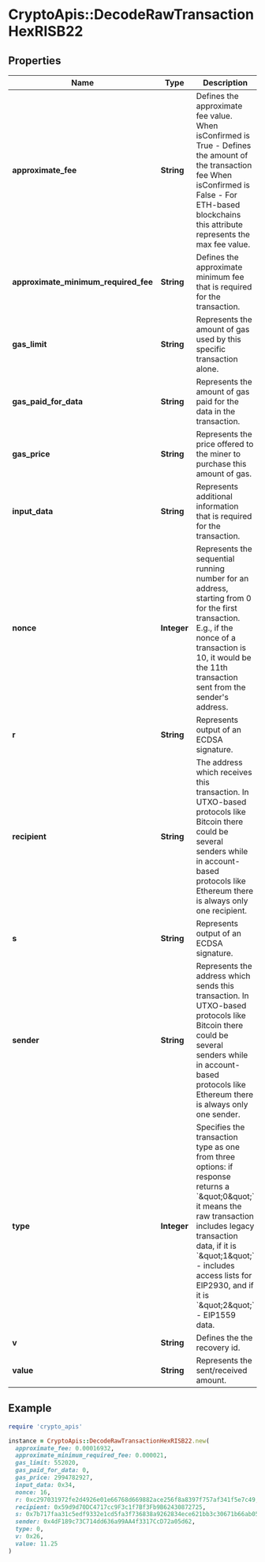 # CryptoApis::DecodeRawTransactionHexRISB22

## Properties

| Name | Type | Description | Notes |
| ---- | ---- | ----------- | ----- |
| **approximate_fee** | **String** | Defines the approximate fee value. When isConfirmed is True - Defines the amount of the transaction fee When isConfirmed is False - For ETH-based blockchains this attribute represents the max fee value. | [optional] |
| **approximate_minimum_required_fee** | **String** | Defines the approximate minimum fee that is required for the transaction. | [optional] |
| **gas_limit** | **String** | Represents the amount of gas used by this specific transaction alone. |  |
| **gas_paid_for_data** | **String** | Represents the amount of gas paid for the data in the transaction. | [optional] |
| **gas_price** | **String** | Represents the price offered to the miner to purchase this amount of gas. | [optional] |
| **input_data** | **String** | Represents additional information that is required for the transaction. | [optional] |
| **nonce** | **Integer** | Represents the sequential running number for an address, starting from 0 for the first transaction. E.g., if the nonce of a transaction is 10, it would be the 11th transaction sent from the sender&#39;s address. |  |
| **r** | **String** | Represents output of an ECDSA signature. | [optional] |
| **recipient** | **String** | The address which receives this transaction. In UTXO-based protocols like Bitcoin there could be several senders while in account-based protocols like Ethereum there is always only one recipient. |  |
| **s** | **String** | Represents output of an ECDSA signature. | [optional] |
| **sender** | **String** | Represents the address which sends this transaction. In UTXO-based protocols like Bitcoin there could be several senders while in account-based protocols like Ethereum there is always only one sender. |  |
| **type** | **Integer** | Specifies the transaction type as one from three options: if response returns a &#x60;\&quot;0\&quot;&#x60; it means the raw transaction includes legacy transaction data, if it is &#x60;\&quot;1\&quot;&#x60; - includes access lists for EIP2930, and if it is &#x60;\&quot;2\&quot;&#x60; - EIP1559 data. |  |
| **v** | **String** | Defines the the recovery id. | [optional] |
| **value** | **String** | Represents the sent/received amount. | [optional] |

## Example

```ruby
require 'crypto_apis'

instance = CryptoApis::DecodeRawTransactionHexRISB22.new(
  approximate_fee: 0.00016932,
  approximate_minimum_required_fee: 0.000021,
  gas_limit: 552020,
  gas_paid_for_data: 0,
  gas_price: 2994782927,
  input_data: 0x34,
  nonce: 16,
  r: 0xc297031972fe2d4926e01e66768d669882ace256f8a8397f757af341f5e7c49,
  recipient: 0x59d9d70DC4717cc9F3c1f7Bf3Fb9B62430872725,
  s: 0x7b717faa31c5edf9332e1cd5fa3f736838a9262834ece621bb3c30671b66ab05,
  sender: 0x4dF189c73C714dd636a99AA4f3317CcD72a05d62,
  type: 0,
  v: 0x26,
  value: 11.25
)
```


